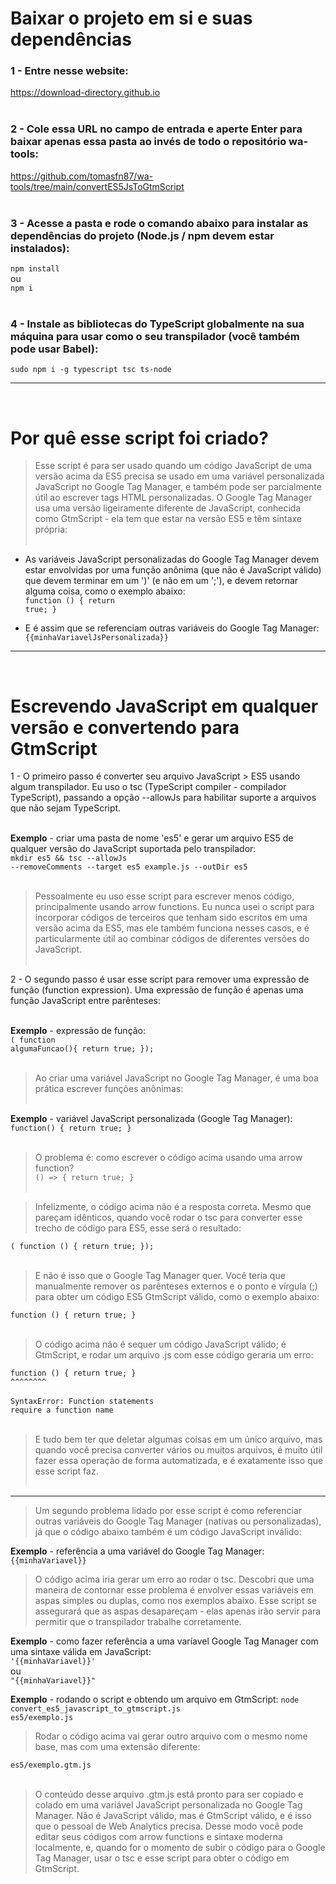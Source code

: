 <h1>Baixar o projeto em si e suas dependências</h1>

<h3>1 - Entre nesse website:</h3>
<a href='https://download-directory.github.io'>https://download-directory.github.io</a><br><br>

<h3>2 - Cole essa URL no campo de entrada e aperte Enter para baixar apenas essa pasta ao invés de todo o repositório wa-tools:</h3>
<a href='https://github.com/tomasfn87/wa-tools/tree/main/convertES5JsToGtmScript'>https://github.com/tomasfn87/wa-tools/tree/main/convertES5JsToGtmScript</a><br><br>

<h3>3 - Acesse a pasta e rode o comando abaixo para instalar as dependências do projeto (Node.js / npm devem estar instalados):</h3>
<code>npm install</code><br>
ou<br>
<code>npm i</code><br><br>

<h3>4 - Instale as bibliotecas do TypeScript globalmente na sua máquina para usar como o seu transpilador (você também pode usar Babel):</h3>
<code>sudo npm i -g typescript tsc ts-node</code><br>

---
<br><h1>Por quê esse script foi criado?</h1>

> Esse script é para ser usado quando um código JavaScript de uma versão acima da ES5 precisa se usado em uma variável personalizada JavaScript no Google Tag Manager, e também pode ser parcialmente útil ao escrever tags HTML personalizadas. O Google Tag Manager usa uma versão ligeiramente diferente de JavaScript, conhecida como GtmScript - ela tem que estar na versão ES5 e têm sintaxe própria:<br><br>

* As variáveis JavaScript personalizadas do Google Tag Manager devem estar envolvidas por uma função anônima (que não é JavaScript válido) que devem terminar em um ')' (e não em um ';'), e devem retornar alguma coisa, como o exemplo abaixo:<br>
<code>function () { return true; }</code>

* E é assim que se referenciam outras variáveis do Google Tag Manager:<br>
<code>{{minhaVariavelJsPersonalizada}}</code>

---
<br><h1>Escrevendo JavaScript em qualquer versão e convertendo para GtmScript</h1>

1 - O primeiro passo é converter seu arquivo JavaScript > ES5 usando algum transpilador. Eu uso o tsc (TypeScript compiler - compilador TypeScript), passando a opção --allowJs para habilitar suporte a arquivos que não sejam TypeScript.<br><br>

<strong>Exemplo</strong> - criar uma pasta de nome 'es5' e gerar um arquivo ES5 de qualquer versão do JavaScript suportada pelo transpilador:<br>
<code>mkdir es5 && tsc --allowJs --removeComments --target es5 example.js --outDir es5</code><br><br>

> Pessoalmente eu uso esse script para escrever menos código, principalmente usando arrow functions. Eu nunca usei o script para incorporar códigos de terceiros que tenham sido escritos em uma versão acima da ES5, mas ele também funciona nesses casos, e é particularmente útil ao combinar códigos de diferentes versões do JavaScript.<br><br>

2 - O segundo passo é usar esse script para remover uma expressão de função (function expression). Uma expressão de função é apenas uma função JavaScript entre parênteses:<br><br>

<strong>Exemplo</strong> - expressão de função:<br>
<code>( function algumaFuncao(){ return true; });</code><br><br>

> Ao criar uma variável JavaScript no Google Tag Manager, é uma boa prática escrever funções anônimas:<br><br>

<strong>Exemplo</strong> - variável JavaScript personalizada (Google Tag Manager):<br>
<code>function() { return true; }</code><br><br>

> O problema é: como escrever o código acima usando uma arrow function?<br>
<code>() => { return true; }</code></br><br>

> Infelizmente, o código acima não é a resposta correta. Mesmo que pareçam idênticos, quando você rodar o tsc para converter esse trecho de código para ES5, esse será o resultado:<br>

<code>( function () { return true; });</code><br><br>

> E não é isso que o Google Tag Manager quer. Você teria que manualmente remover os parênteses externos e o ponto e vírgula (;) para obter um código ES5 GtmScript válido, como o exemplo abaixo:

<code>function () { return true; }</code><br><br>

> O código acima não é sequer um código JavaScript válido; é GtmScript, e rodar um arquivo .js com esse código geraria um erro:<br>

<code>function () { return true; }</code><br>
<code>^^^^^^^^</code><br><br>
<code>SyntaxError: Function statements require a function name</code><br><br>

> E tudo bem ter que deletar algumas coisas em um único arquivo, mas quando você precisa converter vários ou muitos arquivos, é muito útil fazer essa operação de forma automatizada, e é exatamente isso que esse script faz.<br><br>
---
> Um segundo problema lidado por esse script é como referenciar outras variáveis do Google Tag Manager (nativas ou personalizadas), já que o código abaixo também é um código JavaScript inválido:

<strong>Exemplo</strong> - referência a uma variável do Google Tag Manager:<br>
<code>{{minhaVariavel}}</code>

> O código acima iria gerar um erro ao rodar o tsc. Descobri que uma maneira de contornar esse problema é envolver essas variáveis em aspas simples ou duplas, como nos exemplos abaixo. Esse script se assegurará que as aspas desapareçam - elas apenas irão servir para permitir que o transpilador trabalhe corretamente.

<strong>Exemplo</strong> - como fazer referência a uma varíavel Google Tag Manager com uma sintaxe válida em JavaScript:<br>
<code>'{{minhaVariavel}}'</code><br>
ou<br>
<code>"{{minhaVariavel}}"</code><br>

<strong>Exemplo</strong> - rodando o script e obtendo um arquivo em GtmScript:
<code>node convert_es5_javascript_to_gtmscript.js es5/exemplo.js</code><br>

> Rodar o código acima vai gerar outro arquivo com o mesmo nome base, mas com uma extensão diferente:<br>

<code>es5/exemplo.gtm.js</code><br><br>

> O conteúdo desse arquivo .gtm.js está pronto para ser copiado e colado em uma variável JavaScript personalizada no Google Tag Manager. Não é JavaScript válido, mas é GtmScript válido, e é isso que o pessoal de Web Analytics precisa. Desse modo você pode editar seus códigos com arrow functions e sintaxe moderna localmente, e, quando for o momento de subir o código para o Google Tag Manager, usar o tsc e esse script para obter o código em GtmScript.<br>
